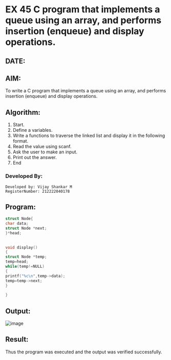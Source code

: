 # EX 45 C program that implements a queue using an array, and performs insertion (enqueue) and display operations.
## DATE:
## AIM:
To write a C program that implements a queue using an array, and performs insertion (enqueue) and display operations. 

## Algorithm:
1. Start. 
2. Define a variables. 
3. Write a functions to traverse the linked list and display it in the following format. 
4. Read the value using scanf. 
5. Ask the user to make an input. 
6. Print out the answer. 
7. End

### Developed By:
```
Developed by: Vijay Shankar M
RegisterNumber: 212222040178
```

## Program:
```c program
struct Node{ 
char data; 
struct Node *next; 
}*head; 
 
 
void display() 
{ 
struct Node *temp; 
temp=head; 
while(temp!=NULL) 
{ 
printf("%c\n",temp->data); 
temp=temp->next; 
} 
 
} 
```

## Output:
![image](https://github.com/user-attachments/assets/b402ce73-b0c8-4b2c-9fe0-ddd383f0a3bb)



## Result:
Thus the program was executed and the output was verified successfully.
